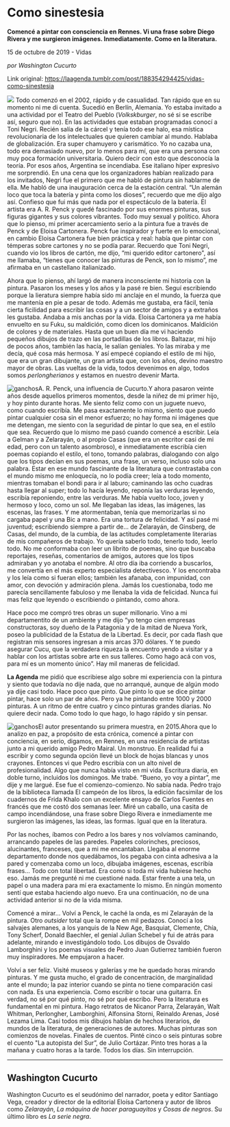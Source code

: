 # Como sinestesia

**Comencé a pintar con consciencia en Rennes. Vi una frase sobre Diego Rivera y me surgieron imágenes. Inmediatamente. Como en la literatura.**

15 de octubre de 2019 - Vidas

_por Washington Cucurto_

Link original: https://laagenda.tumblr.com/post/188354294425/vidas-como-sinestesia

![](https://64.media.tumblr.com/73df0f36209f2e7ddfcfe091bedfbef4/2c862a0de5ee4928-53/s500x750/935692a0e61d388591526cae50aab2ba0ed7c72a.jpg)
Todo comenzó en el 2002, rápido y de casualidad. Tan rápido que en su momento ni me di cuenta. Sucedió en Berlín, Alemania. Yo estaba invitado a una actividad por el Teatro del Pueblo (*Volkskburger*, no sé si se escribe así, seguro que no). En las actividades que estaban programadas conocí a Toni Negri. Recién salía de la cárcel y tenía todo ese halo, esa mística revolucionaria de los intelectuales que quieren cambiar al mundo. Hablaba de globalización. Era super chamuyero y carismático. Yo no cazaba una, todo era demasiado nuevo, por lo menos para mí, que era una persona con muy poca formación universitaria. Quiero decir con esto que desconocía la teoría. Por esos años, Argentina se incendiaba. Ese italiano híper expresivo me sorprendió. En una cena que los organizadores habían realizado para los invitados, Negri fue el primero que me habló de pintura sin hablarme de ella. Me habló de una inauguración cerca de la estación central. “Un alemán loco que toca la batería y pinta como los dioses”, recuerdo que me dijo algo así. Confieso que fui más que nada por el espectáculo de la batería. El artista era A. R. Penck y quedé fascinado por sus enormes pinturas, sus figuras gigantes y sus colores vibrantes. Todo muy sexual y político. Ahora que lo pienso, mi primer acercamiento serio a la pintura fue a través de Penck y de Eloisa Cartonera. Penck fue inspirador y fuerte en lo emocional, en cambio Eloisa Cartonera fue bien práctica y real: había que pintar con témperas sobre cartones y no se podía parar. Recuerdo que Toni Negri, cuando vio los libros de cartón, me dijo, “mi querido editor cartonero", así me llamaba, “tienes que conocer las pinturas de Penck, son lo mismo”, me afirmaba en un castellano italianizado.

Ahora que lo pienso, ahí largó de manera inconsciente mi historia con la pintura. Pasaron los meses y los años y la pasé re bien. Seguí escribiendo porque la lieratura siempre había sido mi anclaje en el mundo, la fuerza que me mantenía en pie a pesar de todo. Además me gustaba, era fácil, tenía cierta ficilidad para escribir las cosas y a un sector de amigos y a extraños les gustaba. Andaba a mis anchas por la vida. Eloisa Cartonera ya me había envuelto en su Fuku, su maldición, como dicen los dominicanos. Maldición de colores y de materiales. Hasta que un buen día me vi haciendo pequeños dibujos de trazo en las portadillas de los libros. Baltazar, mi hijo de pocos años, también las hacía, le salían geniales. Yo las miraba y me decía, qué cosa más hermosa. Y así empecé copiando el estilo de mi hijo, que era un gran dibujante, un gran artista que, con los años, devino maestro mayor de obras. Las vueltas de la vida, todos devenimos en algo, todos somos *perlongherianos* y estamos en nuestro devenir Marta. 

![ganchos](https://64.media.tumblr.com/3e3812269f82f39cad9e871709b9f078/2c862a0de5ee4928-03/s500x750/68b077d20d1b289aafa08e4f3946f2c6f1b1a94b.jpg)A. R. Penck, una influencia de Cucurto.Y ahora pasaron veinte años desde aquellos primeros momentos, desde la niñez de mi primer hijo, y hoy pinto durante horas. Me siento feliz como con un juguete nuevo, como cuando escribía. Me pasa exactamente lo mismo, siento que puedo pintar cualquier cosa sin el menor esfuerzo; no hay forma ni imágenes que me detengan, me siento con la seguridad de pintar lo que sea, en el estilo que sea. Recuerdo que lo mismo me pasó cuando comencé a escribir. Leía a Gelman y a Zelarayán, o al propio Casas (que era un escritor casi de mi edad, pero con un talento asombroso), e inmediatamente escribía cien poemas copiando el estilo, el tono, tomando palabras, dialogando con algo que los tipos decían en sus poemas, una frase, un verso, incluso solo una palabra. Estar en ese mundo fascinante de la literatura que contrastaba con el mundo mismo me enloquecía, no lo podía creer; leía a todo momento, mientras tomaban el bondi para ir al laburo; caminando las ocho cuadras hasta llegar al super; todo lo hacía leyendo, reponía las verduras leyendo, escribía reponiendo, entre las verduras. Me había vuelto loco, joven y hermoso y loco, como un sol. Me llegaban las ideas, las imágenes, las escenas, las frases. Y me atormentaban, tenía que memorizarlas si no cargaba papel y una Bic a mano. Era una tortura de felicidad. Y así pasé mi juventud; escribiendo siempre a partir de… de Zelarayán, de Ginsberg, de Casas, del mundo, de la cumbia, de las actitudes completamente literarias de mis compañeros de trabajo. Yo quería saberlo todo, tenerlo todo, leerlo todo. No me conformaba con leer un librito de poemas, sino que buscaba reportajes, reseñas, comentarios de amigos, autores que los tipos admiraban y yo anotaba el nombre. Al otro día iba corriendo a buscarlos, me convertía en el más experto especialista detectivesco. Y los encontraba y los leía como si fueran ellos; también les afanaba, con impunidad, con amor, con devoción y admiración plena. Jamás los cuestionaba, todo me parecía sencillamente fabuloso y me llenaba la vida de felicidad. Nunca fui mas feliz que leyendo o escribiendo o pintando, como ahora. 

Hace poco me compró tres obras un super millonario. Vino a mi departamentito de un ambiente y me dijo “yo tengo cien empresas constructoras, soy dueño de la Patagonia y de la mitad de Nueva York, poseo la publicidad de la Estatua de la Libertad. Es decir, por cada flash que registran mis sensores ingresan a mis arcas 370 dólares. Y te puedo asegurar Cucu, que la verdadera riqueza la encuentro yendo a visitar y a hablar con los artistas sobre arte en sus talleres. Como hago acá con vos, para mí es un momento único”. Hay mil maneras de felicidad. 

**La Agenda** me pidió que escribiese algo sobre mi experiencia con la pintura y siento que todavía no dije nada, que no arranqué, aunque de algún modo ya dije casi todo. Hace poco que pinto. Que pinto lo que se dice pintar pintar, hace solo un par de años. Pero ya he pintando entre 1000 y 2000 pinturas. A un ritmo de entre cuatro y cinco pinturas grandes diarias. No quiere decir nada. Como todo lo que hago, lo hago rápido y sin pensar. 

![ganchos](https://64.media.tumblr.com/73df0f36209f2e7ddfcfe091bedfbef4/2c862a0de5ee4928-53/s500x750/935692a0e61d388591526cae50aab2ba0ed7c72a.jpg)El autor presentando su primera muestra, en 2015.Ahora que lo analizo en paz, a propósito de esta crónica, comencé a pintar con conciencia, en serio, digamos, en Rennes, en una residencia de artistas junto a mi querido amigo Pedro Mairal. Un monstruo. En realidad fui a escribir y como segunda opción llevé un block de hojas blancas y unos crayones. Entonces vi que Pedro escribía con un alto nivel de profesionalidad. Algo que nunca había visto en mi vida. Escritura diaria, en doble turno, incluidos los domingos. Me trabé. “Bueno, yo voy a pintar”, me dije y me largué. Ese fue el comienzo-comienzo. No sabía nada. Pedro trajo de la biblioteca llamada El campeón de los libros, la edición facsimilar de los cuadernos de Frida Khalo con un excelente ensayo de Carlos Fuentes en francés que me costó dos semanas leer. Miré un caballo, una casita de campo incendiándose, una frase sobre Diego Rivera e inmediamente me surgieron las imágenes, las ideas, las formas. Igual que en la literatura. 

Por las noches, íbamos con Pedro a los bares y nos volvíamos caminando, arrancando papeles de las paredes. Papeles colorinches, preciosos, alucinantes, franceses, que a mi me encantaban. Llegaba al enorme departamento donde nos quedábamos, los pegaba con cinta adhesiva a la pared y comenzaba como un loco, dibujaba imágenes, escenas, escribía frases… Todo con total libertad. Era como si toda mi vida hubiese hecho eso. Jamás me pregunté ni me cuestioné nada. Estar frente a una tela, un papel o una madera para mí era exactamente lo mismo. En ningún momento sentí que estaba haciendo algo nuevo. Era una continuación, no de una actividad anterior si no de la vida misma.

Comencé a mirar… Volví a Penck, le caché la onda, es mi Zelarayán de la pintura. Otro *outsider* total que la rompe en mil pedazos. Conocí a los salvajes alemanes, a los yanquis de la New Age, Basquiat, Clemente, Chía, Tony Scherf, Donald Baechler, el genial Julian Schebel y fui de atrás para adelante, mirando e investigándolo todo. Los dibujos de Osvaldo Lamborghini y los poemas visuales de Pedro Juan Gutierrez también fueron muy inspiradores. Me empujaron a hacer.

Volví a ser feliz. Visité museos y galerías y me he quedado horas mirando pinturas. Y me gusta mucho, el grado de concentración, de marginalidad ante el mundo; la paz interior cuando se pinta no tiene comparación casi con nada. Es una experiencia. Como escribir o tocar una guitarra. En verdad, no sé por qué pinto, no sé por qué escribo. Pero la literatura es fundamental en mi pintura. Hago retratos de Nicanor Parra, Zelarayán, Walt Whitman, Perlongher, Lamborghini, Alfonsina Storni, Reinaldo Arenas, José Lezama Lima. Casi todos mis dibujos hablan de hechos literarios, de mundos de la literatura, de generaciones de autores. Muchas pinturas son comienzos de novelas. Finales de cuentos. Pinté cinco o seis pinturas sobre el cuento "La autopista del Sur”, de Julio Cortázar. Pinto tres horas a la mañana y cuatro horas a la tarde. Todos los días. Sin interrupción.

  




---

 Washington Cucurto
-------------------

 Washington Cucurto es el seudónimo del narrador, poeta y editor Santiago Vega, creador y director de la editorial Eloísa Cartonera y autor de libros como *Zelarayán*, *La máquina de hacer paraguayitos* y *Cosas de negros*. Su último libro es *La serie negra*.

